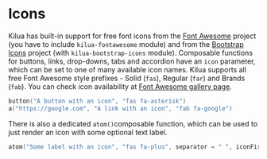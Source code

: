 # Icons

Kilua has built-in support for free font icons from the [Font Awesome](https://fontawesome.com) project (you have to include `kilua-fontawesome` module) and from the [Bootstrap Icons](https://icons.getbootstrap.com/) project (with `kilua-bootstrap-icons` module). Composable functions for buttons, links, drop-downs, tabs and accordion have an `icon` parameter, which can be set to one of many available icon names. Kilua supports all free Font Awesome style prefixes - Solid (`fas`), Regular (`far`) and Brands (`fab`). You can check icon availability at [Font Awesome gallery page](https://fontawesome.com/search?ic=free).

```kotlin
button("A button with an icon", "fas fa-asterisk")
a("https://google.com", "A link with an icon", "fab fa-google")
```

There is also a dedicated `atom()`composable function, which can be used to just render an icon with some optional text label.

```kotlin
atom("Some label with an icon", "fas fa-plus", separator = " ", iconFirst = false)
```

